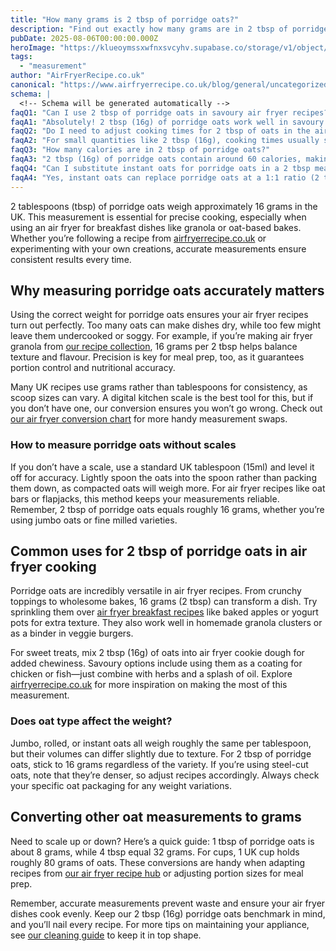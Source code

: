 ```yaml
---
title: "How many grams is 2 tbsp of porridge oats?"
description: "Find out exactly how many grams are in 2 tbsp of porridge oats for perfect air fryer breakfasts every time. Includes UK conversions!"
pubDate: 2025-08-06T00:00:00.000Z
heroImage: "https://klueoymssxwfnxsvcyhv.supabase.co/storage/v1/object/public/Shmucket/how-many-grams-is-2-tbsp-porridge-oats.webp"
tags:
  - "measurement"
author: "AirFryerRecipe.co.uk"
canonical: "https://www.airfryerrecipe.co.uk/blog/general/uncategorized/how-many-grams-is-2-tbsp-porridge-oats"
schema: |
  <!-- Schema will be generated automatically -->
faqQ1: "Can I use 2 tbsp of porridge oats in savoury air fryer recipes?"
faqA1: "Absolutely! 2 tbsp (16g) of porridge oats work well in savoury dishes like air fryer veggie burgers or as a crispy coating for chicken. They add texture and help bind ingredients together. Just season them well to complement your dish."
faqQ2: "Do I need to adjust cooking times for 2 tbsp of oats in the air fryer?"
faqA2: "For small quantities like 2 tbsp (16g), cooking times usually stay the same unless they’re mixed into batters or doughs. As a topping or coating, they’ll crisp up within the recipe’s standard time. Always check for golden colour as a doneness indicator."
faqQ3: "How many calories are in 2 tbsp of porridge oats?"
faqA3: "2 tbsp (16g) of porridge oats contain around 60 calories, making them a nutritious addition to air fryer meals. They’re high in fibre and slow-release energy, perfect for breakfasts or snacks."
faqQ4: "Can I substitute instant oats for porridge oats in a 2 tbsp measurement?"
faqA4: "Yes, instant oats can replace porridge oats at a 1:1 ratio (2 tbsp = 16g), though they may cook faster due to their finer texture. Adjust air fryer times slightly if using them in baked recipes to avoid over-browning."
---
```

<p>2 tablespoons (tbsp) of porridge oats weigh approximately 16 grams in the UK. This measurement is essential for precise cooking, especially when using an air fryer for breakfast dishes like granola or oat-based bakes. Whether you’re following a recipe from <a href=https://www.airfryerrecipe.co.uk>airfryerrecipe.co.uk</a> or experimenting with your own creations, accurate measurements ensure consistent results every time.</p>  

<h2>Why measuring porridge oats accurately matters</h2>  
<p>Using the correct weight for porridge oats ensures your air fryer recipes turn out perfectly. Too many oats can make dishes dry, while too few might leave them undercooked or soggy. For example, if you’re making air fryer granola from <a href=https://www.airfryerrecipe.co.uk/recipes>our recipe collection</a>, 16 grams per 2 tbsp helps balance texture and flavour. Precision is key for meal prep, too, as it guarantees portion control and nutritional accuracy.</p>  

<p>Many UK recipes use grams rather than tablespoons for consistency, as scoop sizes can vary. A digital kitchen scale is the best tool for this, but if you don’t have one, our conversion ensures you won’t go wrong. Check out <a href=https://www.airfryerrecipe.co.uk/air-fryer-conversion-chart>our air fryer conversion chart</a> for more handy measurement swaps.</p>  

<h3>How to measure porridge oats without scales</h3>  
<p>If you don’t have a scale, use a standard UK tablespoon (15ml) and level it off for accuracy. Lightly spoon the oats into the spoon rather than packing them down, as compacted oats will weigh more. For air fryer recipes like oat bars or flapjacks, this method keeps your measurements reliable. Remember, 2 tbsp of porridge oats equals roughly 16 grams, whether you’re using jumbo oats or fine milled varieties.</p>  

<h2>Common uses for 2 tbsp of porridge oats in air fryer cooking</h2>  
<p>Porridge oats are incredibly versatile in air fryer recipes. From crunchy toppings to wholesome bakes, 16 grams (2 tbsp) can transform a dish. Try sprinkling them over <a href=https://www.airfryerrecipe.co.uk/recipe-category/breakfast>air fryer breakfast recipes</a> like baked apples or yogurt pots for extra texture. They also work well in homemade granola clusters or as a binder in veggie burgers.</p>  

<p>For sweet treats, mix 2 tbsp (16g) of oats into air fryer cookie dough for added chewiness. Savoury options include using them as a coating for chicken or fish—just combine with herbs and a splash of oil. Explore <a href=https://www.airfryerrecipe.co.uk>airfryerrecipe.co.uk</a> for more inspiration on making the most of this measurement.</p>  

<h3>Does oat type affect the weight?</h3>  
<p>Jumbo, rolled, or instant oats all weigh roughly the same per tablespoon, but their volumes can differ slightly due to texture. For 2 tbsp of porridge oats, stick to 16 grams regardless of the variety. If you’re using steel-cut oats, note that they’re denser, so adjust recipes accordingly. Always check your specific oat packaging for any weight variations.</p>  

<h2>Converting other oat measurements to grams</h2>  
<p>Need to scale up or down? Here’s a quick guide: 1 tbsp of porridge oats is about 8 grams, while 4 tbsp equal 32 grams. For cups, 1 UK cup holds roughly 80 grams of oats. These conversions are handy when adapting recipes from <a href=https://www.airfryerrecipe.co.uk/recipes>our air fryer recipe hub</a> or adjusting portion sizes for meal prep.</p>  

<p>Remember, accurate measurements prevent waste and ensure your air fryer dishes cook evenly. Keep our 2 tbsp (16g) porridge oats benchmark in mind, and you’ll nail every recipe. For more tips on maintaining your appliance, see <a href=https://www.airfryerrecipe.co.uk/air-fryer-cleaner>our cleaning guide</a> to keep it in top shape.</p>
